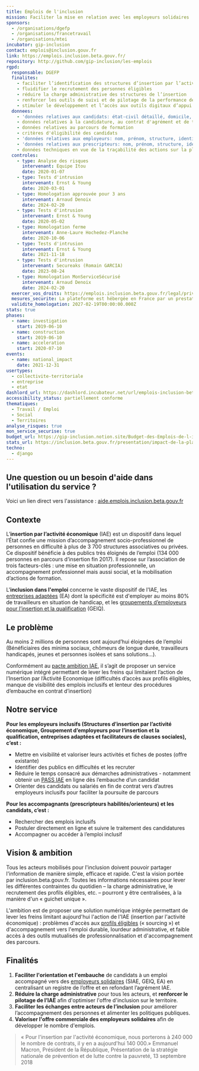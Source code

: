 ```yaml
---
title: Emplois de l'inclusion
mission: Faciliter la mise en relation avec les employeurs solidaires
sponsors:
  - /organisations/dgefp
  - /organisations/francetravail
  - /organisations/mtei
incubator: gip-inclusion
contact: emplois@inclusion.gouv.fr
link: https://emplois.inclusion.beta.gouv.fr/
repository: http://github.com/gip-inclusion/les-emplois
rgpd:
  responsable: DGEFP
  finalites:
    - faciliter l’identification des structures d’insertion par l’activité économique
    - fluidifier le recrutement des personnes éligibles
    - réduire la charge administrative des structures de l’insertion
    - renforcer les outils de suivi et de pilotage de la performance des structures d’insertion
    - stimuler le développement et l’accès aux outils digitaux d’appui aux parcours d’insertion
  donnees:
    - 'données relatives aux candidats: état-civil détaillé, domicile, téléphone, courriel'
    - données relatives à la candidature, au contrat d'agrément et de travail
    - données relatives au parcours de formation
    - critères d'éligibilité des candidats
    - 'données relatives aux employeurs: nom, prénom, structure, identifiants professionnels'
    - 'données relatives aux prescripteurs: nom, prénom, structure, identifiants professionnels'
    - données techniques en vue de la traçabilité des actions sur la plateforme
  controles:
    - type: Analyse des risques
      intervenant: Equipe Itou
      date: 2020-01-07
    - type: Tests d'intrusion
      intervenant: Ernst & Young
      date: 2020-03-01
    - type: Homologation approuvée pour 3 ans
      intervenant: Arnaud Denoix
      date: 2024-02-20
    - type: Tests d'intrusion
      intervenant: Ernst & Young
      date: 2020-05-02
    - type: Homologation ferme
      intervenant: Anne-Laure Hochedez-Planche
      date: 2020-10-06
    - type: Tests d'intrusion
      intervenant: Ernst & Young
      date: 2021-11-18
    - type: Tests d'intrusion
      intervenant: Secureaks (Romain GARCIA)
      date: 2023-08-24
    - type: Homologation MonServiceSécurisé
      intervenant: Arnaud Denoix
      date: 2024-02-20
  exercer_vos_droits: https://emplois.inclusion.beta.gouv.fr/legal/privacy/#quels-droits-avez-vous-
  mesures_securite: La plateforme est hébergée en France par un prestataire certifié ISO.
  validite_homologation: 2027-02-19T00:00:00.000Z
stats: true
phases:
  - name: investigation
    start: 2019-06-10
  - name: construction
    start: 2019-06-10
  - name: acceleration
    start: 2020-07-10
events:
  - name: national_impact
    date: 2021-12-31
usertypes:
  - collectivite-territoriale
  - entreprise
  - etat
dashlord_url: https://dashlord.incubateur.net/url/emplois-inclusion-beta-gouv-fr/
accessibility_status: partiellement conforme
thematiques:
  - Travail / Emploi
  - Social
  - Territoires
analyse_risques: true
mon_service_securise: true
budget_url: https://gip-inclusion.notion.site/Budget-des-Emplois-de-l-inclusion-page-publique-18b5f321b604801b9e20de9dd4f821c7?pvs=4
stats_url: https://inclusion.beta.gouv.fr/presentation/impact-de-la-plateforme-de-linclusion/
techno:
  - django
---
```

## Une question ou un besoin d'aide dans l'utilisation du service ?
Voici un lien direct vers l'assistance : [aide.emplois.inclusion.beta.gouv.fr](https://aide.emplois.inclusion.beta.gouv.fr/)

## Contexte

L’**insertion par l’activité économique** (IAE) est un dispositif dans lequel l’État
confie une mission d’accompagnement socio-professionnel de personnes en difficulté à plus de 3 700 structures associatives ou privées. Ce dispositif bénéficie à des publics très éloignés de l’emploi (134 000 personnes en parcours d’insertion fin 2017). Il repose sur l’association de trois facteurs-clés : une mise en situation professionnelle, un accompagnement professionnel mais aussi social, et la mobilisation d’actions de formation.

L'**inclusion dans l'emploi** concerne le vaste dispositif de l'IAE, les [entreprises adaptées](https://travail-emploi.gouv.fr/emploi/emploi-et-handicap/article/emploi-et-handicap-les-entreprises-adaptees-ea) (EA) dont la spécificité est d'employer au moins 80% de travailleurs en situation de handicap, et les [groupements d’employeurs pour l’insertion et la qualification](https://travail-emploi.gouv.fr/emploi/insertion-activite-economique/article/groupements-d-employeurs-pour-l-insertion-et-la-qualification-geiq) (GEIQ).

## Le problème

Au moins 2 millions de personnes sont aujourd’hui éloignées de l’emploi (Bénéficiaires des minima sociaux, chômeurs de longue durée, travailleurs handicapés, jeunes et personnes isolées et sans solutions…).

Conformément au [pacte ambition IAE](https://www.google.com/url?sa=i&url=https%3A%2F%2Ftravail-emploi.gouv.fr%2FIMG%2Fpdf%2Fpacte_d_ambition___insertion_par_l_activite_economique.pdf&psig=AOvVaw2dk2LmmsO6yDRPmsj67UJu&ust=1719486855599000&source=images&cd=vfe&opi=89978449&ved=0CAQQn5wMahcKEwjIj5_rkfmGAxUAAAAAHQAAAAAQBA), il s’agit de proposer un service numérique intégré permettant de lever les freins qui limitaient l’action de l’Insertion par l’Activité Economique (difficultés d’accès aux profils éligibles, manque de visibilité des emplois inclusifs et  lenteur des procédures d’embauche en contrat d’insertion)

## Notre service

**Pour les employeurs inclusifs (Structures d’insertion par l’activité économique, Groupement d’employeurs pour l’insertion et la qualification, entreprises adaptées et facilitateurs de clauses sociales), c’est :**

- Mettre en visibilité et valoriser leurs activités et fiches de postes (offre existante)
- Identifier des publics en difficultés et les recruter
- Réduire le temps consacré aux démarches administratives - notamment obtenir un [PASS IAE](https://aide.emplois.inclusion.beta.gouv.fr/hc/fr/articles/14733528375185--PASS-IAE-Comment-%C3%A7a-marche) en ligne dès l’embauche d’un candidat
- Orienter des candidats ou salariés en fin de contrat vers d’autres employeurs inclusifs pour faciliter la poursuite de parcours

**Pour les accompagnants (prescripteurs habilités/orienteurs) et les candidats, c’est :**

- Rechercher des emplois inclusifs
- Postuler directement en ligne et suivre le traitement des candidatures
- Accompagner ou accéder à l’emploi inclusif

## Vision & ambition

Tous les acteurs mobilisés pour l'inclusion doivent pouvoir partager l'information de manière simple, efficace et rapide. C'est la vision portée par inclusion.beta.gouv.fr. Toutes les informations nécessaires pour lever les différentes contraintes du quotidien – la charge administrative, le recrutement des profils éligibles, etc. – pourront y être centralisées, à la manière d'un « guichet unique ».

L'ambition est de proposer une solution numérique intégrée permettant de lever les freins limitant aujourd'hui l'action de l'IAE (insertion par l'activité économique) : problèmes d'accès aux [profils éligibles](https://doc.inclusion.beta.gouv.fr/pourquoi-cette-plateforme/les-acteurs/qui-peut-beneficier-des-contrats-dinsertion-par-lactivite-economique) (« sourcing ») et d'accompagnement vers l'emploi durable, lourdeur administrative, et faible accès à des outils mutualisés de professionnalisation et d'accompagnement des parcours.

## Finalités

1. **Faciliter l'orientation et l'embauche** de candidats à un emploi accompagné vers des [employeurs solidaires](https://doc.inclusion.beta.gouv.fr/presentation/employeurs-solidaires) (SIAE, GEIQ, EA) en centralisant un registre de l’offre et en refondant l’agrément IAE.
2. **Réduire la charge administrative** pour tous les acteurs, et **renforcer le pilotage de l’IAE** afin d'optimiser l'offre d'inclusion sur le territoire.
3. **Faciliter les échanges entre acteurs de l’inclusion** pour améliorer l’accompagnement des personnes et alimenter les politiques publiques.
4. **Valoriser l'offre commerciale des employeurs solidaires** afin de développer le nombre d'emplois.

> « Pour l'insertion par l'activité économique, nous porterons à 240 000 le nombre de contrats, il y en a aujourd'hui 140 000.»
> Emmanuel Macron, Président de la République, Présentation de la stratégie nationale de prévention et de lutte contre la pauvreté, 13 septembre 2018
